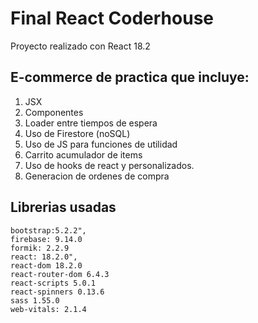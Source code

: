 # Final React Coderhouse

Proyecto realizado con React 18.2

## E-commerce de practica que incluye:

1. JSX
2. Componentes
3. Loader entre tiempos de espera
4. Uso de Firestore (noSQL)
5. Uso de JS para funciones de utilidad
6. Carrito acumulador de items
7. Uso de hooks de react y personalizados. 
8. Generacion de ordenes de compra

## Librerias usadas

    bootstrap:5.2.2",
    firebase: 9.14.0
    formik: 2.2.9
    react: 18.2.0",
    react-dom 18.2.0
    react-router-dom 6.4.3
    react-scripts 5.0.1
    react-spinners 0.13.6
    sass 1.55.0
    web-vitals: 2.1.4
